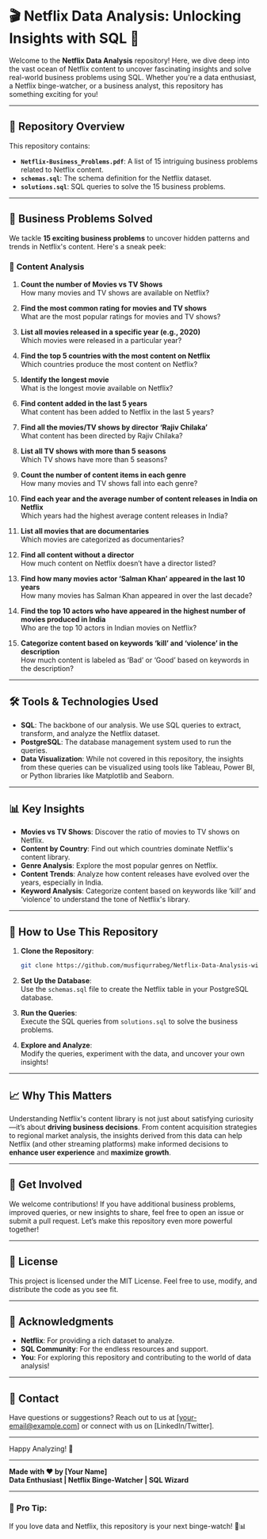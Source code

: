 # 🎬 Netflix Data Analysis: Unlocking Insights with SQL 🚀

Welcome to the **Netflix Data Analysis** repository! Here, we dive deep into the vast ocean of Netflix content to uncover fascinating insights and solve real-world business problems using SQL. Whether you're a data enthusiast, a Netflix binge-watcher, or a business analyst, this repository has something exciting for you!

---

## 📂 **Repository Overview**

This repository contains:
- **`Netflix-Business_Problems.pdf`**: A list of 15 intriguing business problems related to Netflix content.
- **`schemas.sql`**: The schema definition for the Netflix dataset.
- **`solutions.sql`**: SQL queries to solve the 15 business problems.

---

## 🎯 **Business Problems Solved**

We tackle **15 exciting business problems** to uncover hidden patterns and trends in Netflix's content. Here's a sneak peek:

### 🎥 **Content Analysis**
1. **Count the number of Movies vs TV Shows**  
   How many movies and TV shows are available on Netflix?

2. **Find the most common rating for movies and TV shows**  
   What are the most popular ratings for movies and TV shows?

3. **List all movies released in a specific year (e.g., 2020)**  
   Which movies were released in a particular year?

4. **Find the top 5 countries with the most content on Netflix**  
   Which countries produce the most content on Netflix?

5. **Identify the longest movie**  
   What is the longest movie available on Netflix?

6. **Find content added in the last 5 years**  
   What content has been added to Netflix in the last 5 years?

7. **Find all the movies/TV shows by director ‘Rajiv Chilaka’**  
   What content has been directed by Rajiv Chilaka?

8. **List all TV shows with more than 5 seasons**  
   Which TV shows have more than 5 seasons?

9. **Count the number of content items in each genre**  
   How many movies and TV shows fall into each genre?

10. **Find each year and the average number of content releases in India on Netflix**  
    Which years had the highest average content releases in India?

11. **List all movies that are documentaries**  
    Which movies are categorized as documentaries?

12. **Find all content without a director**  
    How much content on Netflix doesn’t have a director listed?

13. **Find how many movies actor ‘Salman Khan’ appeared in the last 10 years**  
    How many movies has Salman Khan appeared in over the last decade?

14. **Find the top 10 actors who have appeared in the highest number of movies produced in India**  
    Who are the top 10 actors in Indian movies on Netflix?

15. **Categorize content based on keywords ‘kill’ and ‘violence’ in the description**  
    How much content is labeled as ‘Bad’ or ‘Good’ based on keywords in the description?

---

## 🛠️ **Tools & Technologies Used**

- **SQL**: The backbone of our analysis. We use SQL queries to extract, transform, and analyze the Netflix dataset.
- **PostgreSQL**: The database management system used to run the queries.
- **Data Visualization**: While not covered in this repository, the insights from these queries can be visualized using tools like Tableau, Power BI, or Python libraries like Matplotlib and Seaborn.

---

## 📊 **Key Insights**

- **Movies vs TV Shows**: Discover the ratio of movies to TV shows on Netflix.
- **Content by Country**: Find out which countries dominate Netflix's content library.
- **Genre Analysis**: Explore the most popular genres on Netflix.
- **Content Trends**: Analyze how content releases have evolved over the years, especially in India.
- **Keyword Analysis**: Categorize content based on keywords like ‘kill’ and ‘violence’ to understand the tone of Netflix's library.

---

## 🚀 **How to Use This Repository**

1. **Clone the Repository**:  
   ```bash
   git clone https://github.com/musfiqurrabeg/Netflix-Data-Analysis-with-SQL.git
   ```

2. **Set Up the Database**:  
   Use the `schemas.sql` file to create the Netflix table in your PostgreSQL database.

3. **Run the Queries**:  
   Execute the SQL queries from `solutions.sql` to solve the business problems.

4. **Explore and Analyze**:  
   Modify the queries, experiment with the data, and uncover your own insights!

---

## 📈 **Why This Matters**

Understanding Netflix's content library is not just about satisfying curiosity—it’s about **driving business decisions**. From content acquisition strategies to regional market analysis, the insights derived from this data can help Netflix (and other streaming platforms) make informed decisions to **enhance user experience** and **maximize growth**.

---

## 🌟 **Get Involved**

We welcome contributions! If you have additional business problems, improved queries, or new insights to share, feel free to open an issue or submit a pull request. Let’s make this repository even more powerful together!

---

## 📜 **License**

This project is licensed under the MIT License. Feel free to use, modify, and distribute the code as you see fit.

---

## 🙏 **Acknowledgments**

- **Netflix**: For providing a rich dataset to analyze.
- **SQL Community**: For the endless resources and support.
- **You**: For exploring this repository and contributing to the world of data analysis!

---

## 📧 **Contact**

Have questions or suggestions? Reach out to us at [your-email@example.com] or connect with us on [LinkedIn/Twitter].

---

Happy Analyzing! 🎉

---

**Made with ❤️ by [Your Name]**  
**Data Enthusiast | Netflix Binge-Watcher | SQL Wizard**

---

### 🚨 **Pro Tip**:  
If you love data and Netflix, this repository is your next binge-watch! 🍿📊
